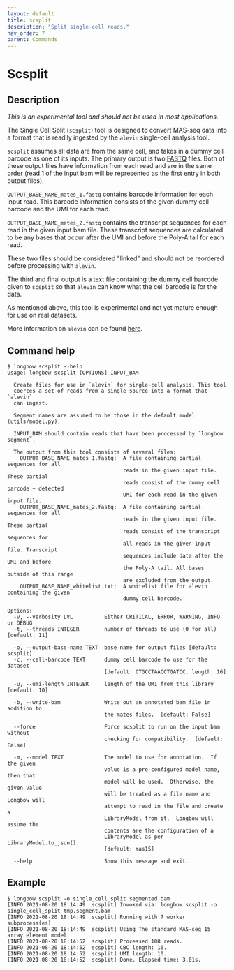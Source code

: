 ```yaml
---
layout: default
title: scsplit 
description: "Split single-cell reads."
nav_order: 7
parent: Commands
---
```


# Scsplit

## Description

_*This is an experimental tool and should not be used in most applications.*_

The Single Cell Split (`scsplit`) tool is designed to convert MAS-seq data into
a format that is readily ingested by the `alevin` single-cell analysis tool.  

`scsplit` assumes all data are from the same cell, and takes in a dummy cell
barcode as one of its inputs.  The primary output is two [FASTQ](https://en.wikipedia.org/wiki/FASTQ_format) files.
Both of these output files have information from each read and are in the 
same order (read 1 of the input bam will be represented as the first entry
in both output files).

`OUTPUT_BASE_NAME_mates_1.fastq` contains barcode information for each 
input read.  This barcode information consists of the given dummy cell
barcode and the UMI for each read.

`OUTPUT_BASE_NAME_mates_2.fastq` contains the transcript sequences for
each read in the given input bam file.  These transcript sequences are
calculated to be any bases that occur after the UMI and before the 
Poly-A tail for each read.

These two files should be considered "linked" and should not be reordered
before processing with `alevin`.

The third and final output is a text file containing the dummy cell 
barcode given to `scsplit` so that `alevin` can know what the cell barcode
is for the data.

As mentioned above, this tool is experimental and not yet mature enough for
use on real datasets. 

More information on `alevin` can be found [here](https://combine-lab.github.io/alevin-tutorial/).

## Command help

```shell
$ longbow scsplit --help
Usage: longbow scsplit [OPTIONS] INPUT_BAM

  Create files for use in `alevin` for single-cell analysis. This tool
  coerces a set of reads from a single source into a format that `alevin`
  can ingest.

  Segment names are assumed to be those in the default model (utils/model.py).

  INPUT_BAM should contain reads that have been processed by `longbow segment`.

  The output from this tool consists of several files:
    OUTPUT_BASE_NAME_mates_1.fastq:  A file containing partial sequences for all
                                     reads in the given input file. These partial
                                     reads consist of the dummy cell barcode + detected
                                     UMI for each read in the given input file.
    OUTPUT_BASE_NAME_mates_2.fastq:  A file containing partial sequences for all
                                     reads in the given input file. These partial
                                     reads consist of the transcript sequences for
                                     all reads in the given input file. Transcript
                                     sequences include data after the UMI and before
                                     the Poly-A tail. All bases outside of this range
                                     are excluded from the output.
    OUTPUT_BASE_NAME_whitelist.txt:  A whitelist file for alevin containing the given
                                     dummy cell barcode.

Options:
  -v, --verbosity LVL          Either CRITICAL, ERROR, WARNING, INFO or DEBUG
  -t, --threads INTEGER        number of threads to use (0 for all)  [default: 11]

  -o, --output-base-name TEXT  base name for output files [default: scsplit]
  -c, --cell-barcode TEXT      dummy cell barcode to use for the dataset
                               [default: CTGCCTAACCTGATCC, length: 16]

  -u, --umi-length INTEGER     length of the UMI from this library  [default: 10]

  -b, --write-bam              Write out an annotated bam file in addition to
                               the mates files.  [default: False]

  --force                      Force scsplit to run on the input bam without
                               checking for compatibility.  [default: False]

  -m, --model TEXT             The model to use for annotation.  If the given
                               value is a pre-configured model name, then that
                               model will be used.  Otherwise, the given value
                               will be treated as a file name and Longbow will
                               attempt to read in the file and create a
                               LibraryModel from it.  Longbow will assume the
                               contents are the configuration of a
                               LibraryModel as per LibraryModel.to_json().
                               [default: mas15]

  --help                       Show this message and exit.
```

## Example

```shell
$ longbow scsplit -o single_cell_split segmented.bam
[INFO 2021-08-20 18:14:49  scsplit] Invoked via: longbow scsplit -o single_cell_split tmp.segment.bam
[INFO 2021-08-20 18:14:49  scsplit] Running with 7 worker subprocess(es)
[INFO 2021-08-20 18:14:49  scsplit] Using The standard MAS-seq 15 array element model.
[INFO 2021-08-20 18:14:52  scsplit] Processed 108 reads.
[INFO 2021-08-20 18:14:52  scsplit] CBC length: 16.
[INFO 2021-08-20 18:14:52  scsplit] UMI length: 10.
[INFO 2021-08-20 18:14:52  scsplit] Done. Elapsed time: 3.01s.
```
